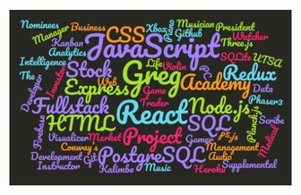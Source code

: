 <!--
### Hi, I'm Greg 👋

I'm a software engineer who is passionate about learning new things and making creative projects.
-->

![Greg Wordcloud](https://github.com/gmillare4/gmillare4/blob/main/GregMWordcloud.jpg)
<!--
**gmillare4/gmillare4** is a ✨ _special_ ✨ repository because its `README.md` (this file) appears on your GitHub profile.

Here are some ideas to get you started:

- 🔭 I’m currently working on ...
- 🌱 I’m currently learning ...
- 👯 I’m looking to collaborate on ...
- 🤔 I’m looking for help with ...
- 💬 Ask me about ...
- 📫 How to reach me: ...
- 😄 Pronouns: ...
- ⚡ Fun fact: ...
-->
